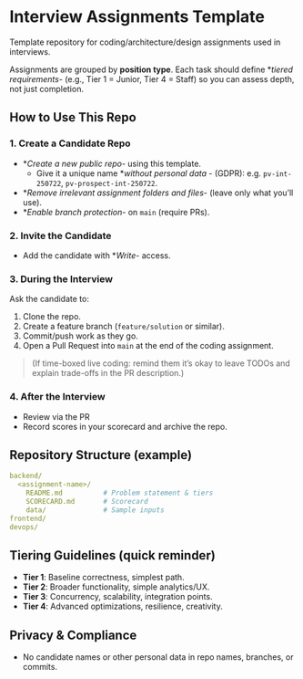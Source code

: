 # Interview Assignments Template

Template repository for coding/architecture/design assignments used in interviews.

Assignments are grouped by **position type**. Each task should define **tiered requirements*- (e.g., Tier 1 = Junior, Tier 4 = Staff) so you can assess depth, not just completion.

## How to Use This Repo

### 1. Create a Candidate Repo

- **Create a new public repo*- using this template.
  - Give it a unique name **without personal data* - (GDPR): e.g. `pv-int-250722`, `pv-prospect-int-250722`.
- **Remove irrelevant assignment folders and files*- (leave only what you’ll use).
- **Enable branch protection*- on `main` (require PRs).

### 2. Invite the Candidate

- Add the candidate with **Write*- access.

### 3. During the Interview

Ask the candidate to:

  1. Clone the repo.
  2. Create a feature branch (`feature/solution` or similar).
  3. Commit/push work as they go.
  4. Open a Pull Request into `main` at the end of the coding assignment.

> (If time-boxed live coding: remind them it’s okay to leave TODOs and explain trade-offs in the PR description.)

### 4. After the Interview

- Review via the PR
- Record scores in your scorecard and archive the repo.

## Repository Structure (example)

```yml
backend/
  <assignment-name>/
    README.md          # Problem statement & tiers
    SCORECARD.md       # Scorecard
    data/              # Sample inputs
frontend/
devops/
```

## Tiering Guidelines (quick reminder)

- **Tier 1**: Baseline correctness, simplest path.
- **Tier 2**: Broader functionality, simple analytics/UX.
- **Tier 3**: Concurrency, scalability, integration points.
- **Tier 4**: Advanced optimizations, resilience, creativity.

## Privacy & Compliance

- No candidate names or other personal data in repo names, branches, or commits.
